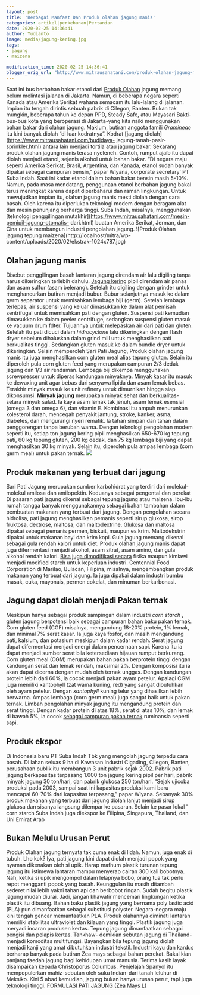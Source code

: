 ```yaml
---
layout: post
title: 'Berbagai Manfaat Dan Produk olahan jagung manis'
categories: artikel|perkebunan|Pertanian
date: 2020-02-25 14:36:41
author: Yudianto
image: media/jagung-kering.jpg
tags:
- jagung
- maizena

modification_time: 2020-02-25 14:36:41
blogger_orig_url: "http://www.mitrausahatani.com/produk-olahan-jagung-manis.html"
---
```


Saat ini bus berbahan bakar etanol dari [Produk
Olahan](https://www.mitrausahatani.com/produk-olahan-kelapa-pandan-wangi.html) jagung
memang belum melintasi jalanan di Jakarta. Namun, di beberapa negara seperti
Kanada atau Amerika Serikat wahana semacam itu lalu-lalang di jalanan. Impian
itu tengah dirintis sebuah pabrik di Cilegon, Banten. Bukan tak mungkin,
beberapa tahun ke depan PPD, Steady Safe, atau Mayasari Bakti-bus-bus kota
yang beroperasi di Jakarta-yang kita naiki menggunakan bahan bakar dari olahan
jagung. Maklum, butiran anggota famili _Gramineae_ itu kini banyak diolah “di
luar kodratnya”. Kodrat [jagung diolah](https://www.mitrausahatani.com/budidaya-
jagung-tanah-pasir-sprinkler.html) antara lain menjadi tortila atau jagung
bakar. Sekarang produk olahan jagung manis terasa nyeleneh. Contoh, rumput
ajaib itu dapat diolah menjadi etanol, sejenis alkohol untuk bahan bakar. “Di
negara maju seperti Amerika Serikat, Brasil, Argentina, dan Kanada, etanol
sudah banyak dipakai sebagai campuran bensin,” papar Wiyana, corporate
secretary’ PT Suba Indah. Saat ini kadar etanol dalam bahan bakar bensin masih
5-10%. Namun, pada masa mendatang, penggunaan etanol berbahan jagung bakal
terus meningkat karena dapat diperbaharui dan ramah lingkungan. Untuk
mewujudkan impian itu, olahan jagung manis mesti diolah dengan cara basah.
Oleh karena itu diperlukan teknologi modem dengan beragam alat dan mesin
penunjang berharga tinggi. Suba Indah, misalnya, menggunakan [teknologi
penggilingan mutakhir](https://www.mitrausahatani.com/mesin-pemipil-jagung-otomatis-
dari.html) buatan Amerika Serikat, Jerman, dan Cina untuk membangun industri
pengolahan jagung. ![Produk Olahan jagung tepung
maizena](http://localhost/mitra/wp-
content/uploads/2020/02/ekstrak-1024x787.jpg)

## Olahan jagung manis

Disebut penggilingan basah lantaran jagung direndam air lalu digiling tanpa
harus dikeringkan terlebih dahulu. [Jagung
kering](https://www.mitrausahatani.com/budidaya-jagung-tanah-pasir-sprinkler.html)
pipil direndam air panas dan asam sulfur (asam belerang). Setelah itu digiling
dengan grinder untuk menghancurkan butiran menjadi bubur. Bubur selanjutnya
masuk ke dalam germ separator untuk memisahkan lembaga biji (germ). Setelah
lembaga terlepas, air suspensi yang keluar dimasukkan ke dalam alat pemisah
sentrifugal untuk memisahkan pati dengan gluten. Suspensi pati kemudian
dimasukkan ke dalam peeler centrifuge, sedangkan suspensi gluten masuk ke
vacuum drum fdter. Tujuannya untuk melepaskan air dari pati dan gluten.
Setelah itu pati dicuci dalam _hidrocyclone_ lalu dikeringkan dengan flash
dryer sebelum dihaluskan dalam grind mill untuk menghasilkan pati berkualitas
tinggi. Sedangkan gluten masuk ke dalam bundle dryer untuk dikeringkan. Selain
memperoleh Sari Pati Jagung, Produk olahan jagung manis itu juga menghasilkan
corn gluten meal alias tepung glutqn. Selain itu diperoleh pula corn gluten
feed yang merupakan campuran 2/3 dedak jagung dan 1/3 air rendaman. Lembaga
biji dikempa menggunakan screwpresser untuk diperas kandungan minyaknya.
Minyak kasar itu masuk ke dewaxing unit agar bebas dari senyawa lipida dan
asam lemak bebas. Terakhir minyak masuk ke unit refinery untuk dimurnikan
hingga siap dikonsumsi. **Minyak jagung** merupakan minyak sehat dan
berkualitas-setara minyak salad. Ia kaya asam lemak tak jenuh, asam lemak
esensial (omega 3 dan omega 6), dan vitamin E. Kombinasi itu ampuh menurunkan
kolesterol darah, mencegah penyakit jantung, stroke, kanker, asma, diabetes,
dan mengurangi nyeri rematik. Ia tahan simpan dan tahan dalam penggorengan
tanpa berubah warna. Dengan teknologi pengolahan modem seperti itu, setiap ton
jagung kering pipil menghasilkan 650-670 kg tepung pati, 60 kg tepung gluten,
200 kg dedak, dan 75 kg lembaga biji yang dapat menghasilkan 30 kg minyak.
Selain itu, diperoleh pula ampas lembaga (corn germ meal) untuk pakan ternak.
![](http://localhost/mitra/wp-content/uploads/2020/02/pipil-1024x585.jpg)

## Produk makanan yang terbuat dari jagung

Sari Pati Jagung merupakan sumber karbohidrat yang terdiri dari molekul-
molekul amilosa dan amilopektin. Keduanya sebagai pengental dan perekat Di
pasaran pati jagung dikenal sebagai tepung jagung atau maizena. Ibu-ibu rumah
tangga banyak menggunakannya sebagai bahan tambahan dalam pembuatan makanan
yang terbuat dari jagung. Dengan pengolahan secara hidrolisa, pati jagung
menghasilkan pemanis seperti sirup glukosa, sirop fruktosa, dextrose, maltosa,
dan maltodextrine. Glukosa dan maltosa dipakai sebagai pemanis permen,
biskuit, maupun es krim. Maltodekstrin dipakai untuk makanan bayi dan krim
kopi. Gula jagung memang dikenal sebagai gula rendah kalori untuk diet. Produk
olahan jagung manis dapat juga difermentasi menjadi alkohol, asam sitrat, asam
amino, dan gula alkohol rendah kalori. [Bisa juga dimodifikasi
secara](https://www.mitrausahatani.com/budidaya-sarang-walet-bisa-diternakan.html)
fisika maupun kimiawi menjadi modified starch untuk keperluan industri.
Centennial Food Corporation di Marilao, Bulacan, Filipina, misalnya,
mengembangkan produk makanan yang terbuat dari jagung. Ia juga dipakai dalam
industri bumbu masak, cuka, mayonais, permen cokelat, dan minuman
berkarbonasi.

## Jagung dapat diolah menjadi Pakan ternak

Meskipun hanya sebagai produk sampingan dalam industri _corn starch_ , gluten
jagung berpotensi baik sebagai campuran bahan baku pakan ternak. Corn gluten
feed (CGF) misalnya, mengandung 18-20% protein, 1% lemak, dan minimal 7% serat
kasar. Ia juga kaya fosfor, dan masih mengandung pati, kalsium, dan potasium
meskipun dalam kadar rendah. Serat jagung dapat difermentasi menjadi energi
dalam pencernaan sapi. Karena itu ia dapat menjadi sumber serat bila
ketersediaan hijauan rumput berkurang. Corn gluten meal (CGM) merupakan bahan
pakan berprotein tinggi dengan kandungan serat dan lemak rendah, maksimal 2%.
Dengan komposisi itu ia akan dapat dicerna dengan mudah oleh ternak unggas.
Dengan kandungan protein lebih dari 60%, ia cocok menjadi pakan ayam petelur.
Apalagi CGM juga memiliki xantophyll (zat wama kuning, red) yang sangat
dibutuhkan oleh ayam petelur. Dengan _xantophyll_ kuning telur yang dihasilkan
lebih berwarna. Ampas lembaga (corn germ meal) juga sangat baik untuk pakan
ternak. Limbah pengolahan minyak jagung itu mengandung protein dan serat
tinggi. Dengan kadar protein di atas 18%, serat di atas 10%, dan lemak di
bawah 5%, ia cocok [sebagai campuran pakan
ternak](https://www.mitrausahatani.com/ternak-kroto-skala-rumahan-untuk-pemula.html)
ruminansia seperti sapi.

## Produk ekspor

Di Indonesia baru PT Suba Indah Tbk yang mengolah jagung terpadu cara basah.
Di lahan seluas 9 ha di Kawasan Industri Cigading, Cilegon, Banten, perusahaan
publik itu membangun 3 unit pabrik sejak 2002. Pabrik pati jagung berkapasitas
terpasang 1.000 ton jagung kering pipil per hari, pabrik minyak jagung 30
ton/hari, dan pabrik glukosa 250 ton/hari. “Sejak ujicoba produksi pada 2003,
sampai saat ini kapasitas produksi kami baru mencapai 60-70% dari kapasitas
terpasang,” papar Wiyana. Sebanyak 30% produk makanan yang terbuat dari jagung
diolah lanjut menjadi sirup glukosa dan sisanya langsung dilempar ke pasaran.
Selain ke pasar lokal ' corn starch Suba Indah juga diekspor ke Filipina,
Singapura, Thailand, dan Uni Emirat Arab

## Bukan Melulu Urusan Perut

Produk Olahan jagung ternyata tak cuma enak di lidah. Namun, juga enak di
tubuh. Lho kok? Iya, pati jagung kini dapat diolah menjadi popok yang nyaman
dikenakan oleh si upik. Harap mafhum plastik turunan tepung jagung itu
istimewa lantaran mampu menyerap cairan 300 kali bobotnya. Nah, ketika si upik
mengompol dalam lelapnya bobo, orang tua tak perlu repot mengganti popok yang
basah. Keunggulan itu masih ditambah sederet nilai lebih yakni tahan api dan
berbobot ringan. Sudah begitu plastik jagung mudah diurai. Jadi, jangan
khawatir mencemari lingkungan ketika plastik itu dibuang. Bahan baku plastik
jagung yang bernama poly lastic acid (PLA) pun dimanfaatkan sebagai substitusi
polyster. Negara-negara maju kini tengah gencar memanfaatkan PLA. Produk
olahannya diminati lantaran memiliki stabilitas ultraviolet dan kilauan yang
tinggi. Plastik jagung juga meryadi incaran produsen kertas. Tepung jagung
dimanfaatkan sebagai pengisi dan pelapis kertas. Tankhaw- demikian sebutan
jagung di Thailand-menjadi komoditas multifungsi. Bayangkan bila tepung jagung
diolah menjadi kanji yang amat dibutuhkan industri tekstil. Industri kayu dan
kardus berharap banyak pada butiran Zea mays sebagai bahan perekat. Bakal kian
panjang faedah jagung bagi kehidupan umat manusia. Terima kasih layak
disampaikan kepada Christoporus Columbus. Penjelajah Spanyol itu mempopulerkan
mahiz-sebutan oleh suku Indian-dari tanah leluhur di Meksiko. Kini 5 abad
kemudian, jagung bukan hanya urusan perut, tapi juga teknologi tinggi.
[FORMULASI PATI JAGUNG (Zea Mays L)
](https://www.researchgate.net/publication/329272197_FORMULASI_PATI_JAGUNG_Zea_Mays_L_DENGAN_TEPUNG_TAPIOKA_TERHADAP_SIFAT_FISIKOKIMIA_BAKSO_IKAN_GABUS_Ophiocephalus_Striatus)


